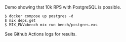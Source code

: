 Demo showing that 10k RPS with PostgreSQL is possible.

```console
$ docker compose up postgres -d
$ mix deps.get
$ MIX_ENV=bench mix run bench/postgres.exs
```

See Github Actions logs for results.
